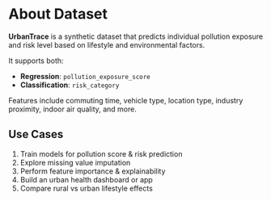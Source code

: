 # About Dataset  

**UrbanTrace** is a synthetic dataset that predicts individual pollution exposure and risk level based on lifestyle and environmental factors.  

It supports both:  
- **Regression**: `pollution_exposure_score`  
- **Classification**: `risk_category`  

Features include commuting time, vehicle type, location type, industry proximity, indoor air quality, and more.  

## Use Cases  

1. Train models for pollution score & risk prediction  
2. Explore missing value imputation  
3. Perform feature importance & explainability  
4. Build an urban health dashboard or app  
5. Compare rural vs urban lifestyle effects  
